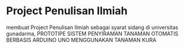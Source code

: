 # Project Penulisan Ilmiah
membuat Project Penulisan Ilmiah sebagai syarat sidang di universitas gunadarma, PROTOTIPE SISTEM PENYIRAMAN TANAMAN OTOMATIS BERBASIS ARDUINO UNO MENGGUNAKAN TANAMAN KURA
